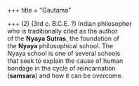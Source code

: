 +++
title = "Gautama"

+++
(2) (3rd c. B.C.E. ?) Indian philosopher  
who is traditionally cited as the author  
of the **Nyaya Sutras**, the foundation of  
the **Nyaya** philosophical school. The  
Nyaya school is one of several schools  
that seek to explain the cause of human  
bondage in the cycle of reincarnation  
(**samsara**) and how it can be overcome.